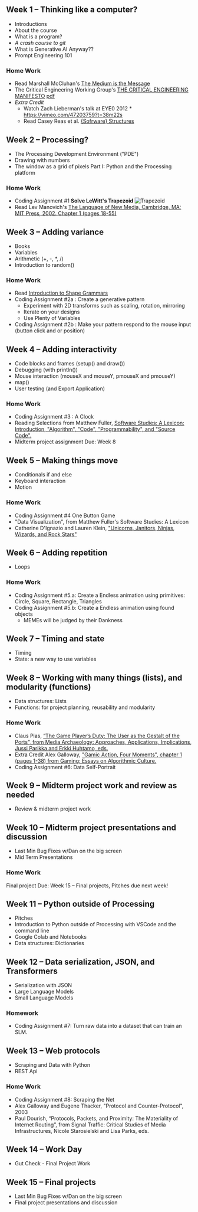 ## Week 1 – Thinking like a computer?
* Introductions
* About the course
* What is a program?
* _A crash course to git_
* What is Generative AI Anyway??
* Prompt Engineering 101
### Home Work
* Read Marshall McCluhan's [The Medium is the Message](pdfs/mcluhan.mediummessage.pdf)
* The Critical Engineering Working Group's [THE CRITICAL ENGINEERING MANIFESTO](https://criticalengineering.org) [pdf](https://criticalengineering.org/ce.pdf)
* _Extra Credit_
  * Watch Zach Lieberman's talk at EYE0 2012 * https://vimeo.com/47203759?t=38m22s
  * Read Casey Reas et al. [{Sofrware} Structures](https://artport.whitney.org/commissions/softwarestructures/text.html#structure)

## Week 2 – Processing?
* The Processing Development Environment ("PDE")
* Drawing with numbers
* The window as a grid of pixels
Part I: Python and the Processing platform

### Home Work
* Coding Assignment #1 __Solve LeWitt's Trapezoid__ 
![Trapezoid](images/lewitt-trapezoid.jpeg)
* Read Lev Manovich's [The Language of New Media, Cambridge, MA: MIT Press, 2002. Chapter 1 (pages 18-55)](https://dss-edit.com/plu/Manovich-Lev_The_Language_of_the_New_Media.pdf)

## Week 3 – Adding variance
* Books
* Variables
* Arithmetic (+, -, *, /)
* Introduction to random()
### Home Work
* Read [Introduction to Shape Grammars](pdfs/MIT4_540F18_qa1.pdf)
* Coding Assignment #2a : Create a generative pattern
  * Experiment with 2D transforms such as scaling, rotation, mirroring
  * Iterate on your designs
  * Use Plenty of Variables
* Coding Assignment #2b : Make your pattern respond to the mouse input (button click and or position)

## Week 4 – Adding interactivity
* Code blocks and frames (setup() and draw())
* Debugging (with println())
* Mouse interaction (mouseX and mouseY, pmouseX and pmouseY)
* map()
* User testing (and Export Application)

### Home Work
* Coding Assignment #3 : A Clock
* Reading Selections from Matthew Fuller, [Software Studies: A Lexicon: Introduction, "Algorithm", "Code", "Programmability", and "Source Code".](https://monoskop.org/images/a/a1/Fuller_Matthew_ed_Software_Studies_A_Lexicon.pdf)
* Midterm project assignment Due: Week 8

## Week 5 – Making things move
* Conditionals if and else
* Keyboard interaction
* Motion

### Home Work
* Coding Assignment #4 One Button Game
* "Data Visualization", from Matthew Fuller's Software Studies: A Lexicon
* Catherine D'Ignazio and Lauren Klein, ["Unicorns, Janitors, Ninjas, Wizards, and Rock
Stars"](https://monoskop.org/images/a/a1/Fuller_Matthew_ed_Software_Studies_A_Lexicon.pdf)

## Week 6 – Adding repetition
* Loops

### Home Work
* Coding Assignment #5.a: Create a Endless animation using primitives: Circle, Square, Rectangle, Triangles
* Coding Assignment #5.b: Create a Endless animation using found objects   
    * MEMEs will be judged by their Dankness

## Week 7 – Timing and state
* Timing
* State: a new way to use variables

## Week 8 – Working with many things (lists), and modularity (functions)
* Data structures: Lists
* Functions: for project planning, reusability and modularity

### Home Work
* Claus Pias, [“The Game Player’s Duty: The User as the Gestalt of the Ports”, from Media Archaeology: Approaches, Applications, Implications, Jussi Parikka and Erkki Huhtamo, eds.](pdfs/huhtamo-parikka-media_arch.pdf)
* Extra Credit Alex Galloway, ["Gamic Action, Four Moments", chapter 1 (pages 1-38) from Gaming: Essays on Algorithmic Culture.](pdfs/galloway_gamicaction.pdf)
* Coding Assignment #6: Data Self-Portrait 

## Week 9 – Midterm project work and review as needed
* Review & midterm project work

## Week 10 – Midterm project presentations and discussion
* Last Min Bug Fixes w/Dan on the big screen
* Mid Term Presentations

### Home Work
Final project Due: Week 15 – Final projects, Pitches due next week!

## Week 11 – Python outside of Processing
* Pitches
* Introduction to Python outside of Processing with VSCode and the command line
* Google Colab and Notebooks
* Data structures: Dictionaries

## Week 12 – Data serialization, JSON, and Transformers 
* Serialization with JSON
* Large Language Models
* Small Language Models

### Homework
* Coding Assignment #7: Turn raw data into a dataset that can train an SLM.

## Week 13 – Web protocols
* Scraping and Data with Python
* REST Api

### Home Work
* Coding Assignment #8: Scraping the Net
* Alex Galloway and Eugene Thacker, "Protocol and Counter-Protocol", 2003
* Paul Dourish, “Protocols, Packets, and Proximity: The Materiality of Internet Routing”, from Signal Traffic: Critical Studies of Media Infrastructures, Nicole Starosielski and Lisa Parks, eds.

## Week 14 – Work Day
* Gut Check - Final Project Work

## Week 15 – Final projects
* Last Min Bug Fixes w/Dan on the big screen
* Final project presentations and discussion
